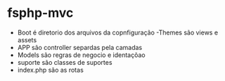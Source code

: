 # fsphp-mvc

- Boot é diretorio dos arquivos da copnfiguração
-Themes são views e assets
- APP são controller separdas pela camadas
- Models são regras de negocio e identaçõao
- suporte são classes de suportes
- index.php são as rotas
